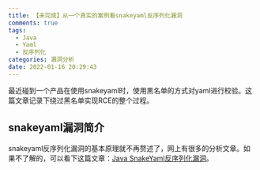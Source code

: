 ```yaml
---
title: 【未完成】从一个真实的案例看snakeyaml反序列化漏洞
comments: true
tags:
  - Java
  - Yaml
  - 反序列化
categories: 漏洞分析
date: 2022-01-16 20:29:43
---
```


最近碰到一个产品在使用snakeyaml时，使用黑名单的方式对yaml进行校验。这篇文章记录下绕过黑名单实现RCE的整个过程。
<!-- more -->

## snakeyaml漏洞简介

snakeyaml反序列化漏洞的基本原理就不再赘述了，网上有很多的分析文章。如果不了解的，可以看下这篇文章：[Java SnakeYaml反序列化漏洞](https://www.mi1k7ea.com/2019/11/29/Java-SnakeYaml%E5%8F%8D%E5%BA%8F%E5%88%97%E5%8C%96%E6%BC%8F%E6%B4%9E/)。
